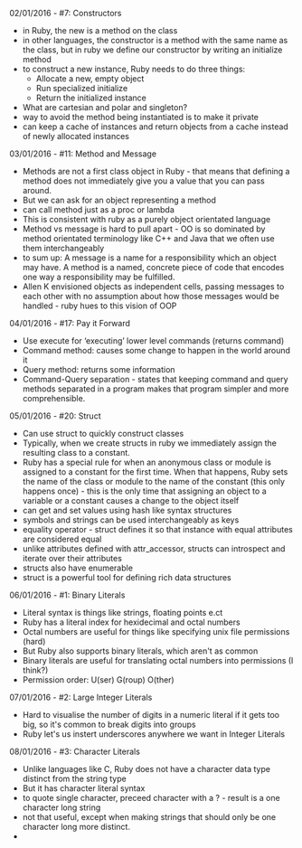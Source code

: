02/01/2016 - #7: Constructors
  - in Ruby, the new is a method on the class
  - in other languages, the constructor is a method with the same name as the class, but in ruby we define our constructor by writing an initialize method
  - to construct a new instance, Ruby needs to do three things:
    - Allocate a new, empty object
    - Run specialized initialize
    - Return the initialized instance
  - What are cartesian and polar and singleton?
  - way to avoid the method being instantiated is to make it private
- can keep a cache of instances and return objects from a cache instead of newly allocated instances

03/01/2016 - #11: Method and Message
  - Methods are not a first class object in Ruby - that means that defining a method does not immediately give you a value that you can pass around.
  - But we can ask for an object representing a method
  - can call method just as a proc or lambda
  - This is consistent with ruby as a purely object orientated language
  - Method vs message is hard to pull apart -  OO is so dominated by method orientated terminology like C++ and Java that we often use them interchangeably
  - to sum up: A message is a name for a responsibility which an object may have. A method is a named, concrete piece of code that encodes one way a responsibility may be fulfilled.
  - Allen K envisioned objects as independent cells, passing messages to each other with no assumption about how those messages would be handled - ruby hues to this vision of OOP

04/01/2016 - #17: Pay it Forward
  - Use execute for ‘executing’ lower level commands (returns command)
  - Command method: causes some change to happen in the world around it
  - Query method: returns some information
  - Command-Query separation - states that keeping command and query methods separated in a program makes that program simpler and more comprehensible.

05/01/2016 - #20: Struct
  - Can use struct to quickly construct classes
  - Typically, when we create structs in ruby we immediately assign the resulting class to a constant.
  - Ruby has a special rule for when an anonymous class or module is assigned to a constant for the first time. When that happens, Ruby sets the name of the class or module to the name of the constant (this only happens once)  - this is the only time that assigning an object to a variable or a constant causes a change to the object itself
  - can get and set values using hash like syntax structures
  - symbols and strings can be used interchangeably as keys
  - equality operator - struct defines it so that instance with equal attributes are considered equal
  - unlike attributes defined with attr_accessor, structs can introspect and iterate over their attributes
  - structs also have enumerable
  - struct is a powerful tool for defining rich data structures

06/01/2016 - #1: Binary Literals
  - Literal syntax is things like strings, floating points e.ct
  - Ruby has a literal index for hexidecimal and octal numbers
  - Octal numbers are useful for things like specifying unix file permissions (hard)
  - But Ruby also supports binary literals, which aren't as common
  - Binary literals are useful for translating octal numbers into permissions (I think?)
  - Permission order: U(ser) G(roup) O(ther)

07/01/2016 - #2: Large Integer Literals
  - Hard to visualise the number of digits in a numeric literal if it gets too big, so it's common to break digits into groups
  - Ruby let's us instert underscores anywhere we want in Integer Literals

08/01/2016 - #3: Character Literals
  - Unlike languages like C, Ruby does not have a character data type distinct from the string type
  - But it has character literal syntax
  - to quote single character, preceed character with a ? - result is a one character long string
  - not that useful, except when making strings that should only be one character long more distinct.
  -
